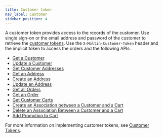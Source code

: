 ```yaml
---
title: Customer token
nav_label: Customer
sidebar_position: 4
---
```


A customer token provides access to the records of the customer. Use single sign-on or the email address and password of the customer to retrieve the [customer tokens](/docs/customer-management/customer-management-api/customer-tokens).  Use the `X-Moltin-Customer-Token` header and the implicit token to access the orders and the following APIs:

- [Get a Customer](/docs/customer-management/customer-management-api/get-a-customer)
- [Update a Customer](/docs/customer-management/customer-management-api/update-a-customer)
- [Get Customer Addresses](/docs/api/customer-addresses/get-v-2-customer-addresses)
- [Get an Address](/docs/api/customer-addresses/get-v-2-customer-addresses)
- [Create an Address](/docs/api/addresses/get-v-2-account-address)
- [Update an Address](/docs/api/addresses/put-v-2-account-address)
- [Get all Orders](/docs/api/carts/get-customer-orders)
- [Get an Order](/docs/api/carts/get-an-order)
- [Get Customer Carts](/docs/api/carts/create-a-cart)
- [Create an Association between a Customer and a Cart](/docs/api/carts/create-customer-cart-association)
- [Delete an Association Between a Customer and a Cart](/docs/api/carts/delete-customer-cart-association)
- [Add Promotion to Cart](/docs/api/carts/manage-carts#add-promotion-to-cart)

For more information on implementing customer tokens, see [Customer Tokens](/docs/customer-management/customer-management-api/customer-tokens).

